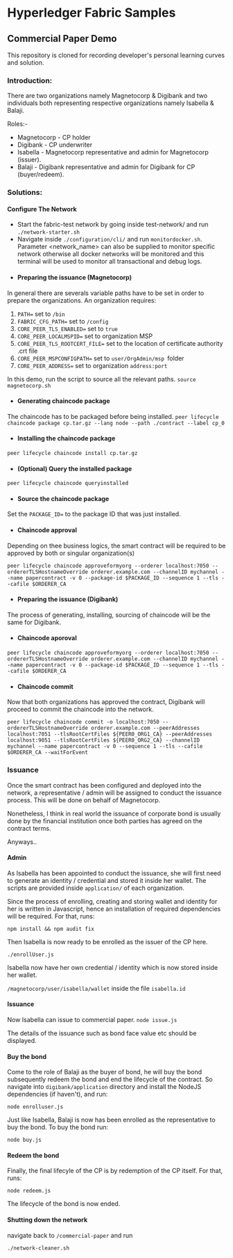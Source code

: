 [//]: # (SPDX-License-Identifier: CC-BY-4.0)

# Hyperledger Fabric Samples 

## Commercial Paper Demo
This repository is cloned for recording developer's personal learning curves and solution.

### Introduction:
There are two organizations namely Magnetocorp & Digibank and two individuals both representing respective organizations namely Isabella & Balaji.

Roles:- 
 * Magnetocorp - CP holder
 * Digibank - CP underwriter
 * Isabella - Magnetocorp representative and admin for Magnetocorp (issuer).
 * Balaji - Digibank representative and admin for Digibank for CP (buyer/redeem). 

### Solutions:
 #### Configure The Network
* Start the fabric-test network by going inside test-network/ and run `./network-starter.sh`
* Navigate inside `./configuration/cli/` and run `monitordocker.sh`. Parameter <network_name> can also be supplied to monitor specific network otherwise all docker networks will be monitored and this terminal will be used to monitor all transactional and debug logs.
* #### Preparing the issuance (Magnetocorp)
In general there are severals variable paths have to be set in order to prepare the organizations. An organization requires:

1. `PATH=` set to `/bin`
2. `FABRIC_CFG_PATH=` set to `/config`
3. `CORE_PEER_TLS_ENABLED=` set to `true`
4. `CORE_PEER_LOCALMSPID=` set to organization MSP
5. `CORE_PEER_TLS_ROOTCERT_FILE=` set to the location of certificate authority .crt file
6. `CORE_PEER_MSPCONFIGPATH=` set to `user/OrgAdmin/msp `folder
7. `CORE_PEER_ADDRESS=` set to organization `address:port`

In this demo, run the script to source all the relevant paths.
`source magnetocorp.sh`

* #### Generating chaincode package

The chaincode has to be packaged before being installed.
`peer lifecycle chaincode package cp.tar.gz --lang node --path ./contract --label cp_0`

* #### Installing the chaincode package

`peer lifecycle chaincode install cp.tar.gz`

* #### (Optional) Query the installed package

`peer lifecycle chaincode queryinstalled`

* #### Source the chaincode package
Set the `PACKAGE_ID=` to the package ID that was just installed.

* #### Chaincode approval
Depending on thee business logics, the smart contract will be required to be approved by both or singular organization(s)

`peer lifecycle chaincode approveformyorg --orderer localhost:7050 --ordererTLSHostnameOverride orderer.example.com --channelID mychannel --name papercontract -v 0 --package-id $PACKAGE_ID --sequence 1 --tls --cafile $ORDERER_CA `

* #### Preparing the issuance (Digibank)

The process of generating, installing, sourcing of chaincode will be the same for Digibank.

* #### Chaincode aporoval

`peer lifecycle chaincode approveformyorg --orderer localhost:7050 --ordererTLSHostnameOverride orderer.example.com --channelID mychannel --name papercontract -v 0 --package-id $PACKAGE_ID --sequence 1 --tls --cafile $ORDERER_CA `

* #### Chaincode commit
Now that both organizations has approved the contract, Digibank will proceed to commit the chaincode into the network.

`peer lifecycle chaincode commit -o localhost:7050 --ordererTLSHostnameOverride orderer.example.com --peerAddresses localhost:7051 --tlsRootCertFiles ${PEER0_ORG1_CA} --peerAddresses localhost:9051 --tlsRootCertFiles ${PEER0_ORG2_CA} --channelID mychannel --name papercontract -v 0 --sequence 1 --tls --cafile $ORDERER_CA --waitForEvent`

### Issuance

Once the smart contract has been configured and deployed into the network, a representative / admin will be assigned to conduct the issuance process. This will be done on behalf of Magnetocorp. 

Nonetheless, I think in real world the issuance of corporate bond is usually done by the financial institution once both parties has agreed on the contract terms.

Anyways..

#### Admin 

As Isabella has been appointed to conduct the issuance, she will first need to generate an identity / credential and stored it inside her wallet. The scripts are provided inside `application/` of each organization.

Since the process of enrolling, creating and storing wallet and identity for her is written in Javascript, hence an installation of required dependencies will be required. For that, runs:

`npm install && npm audit fix`

Then Isabella is now ready to be enrolled as the issuer of the CP here.

`./enrollUser.js`

Isabella now have her own credential / identity which is now stored inside her wallet. 

`/magnetocorp/user/isabella/wallet` inside the file `isabella.id`


#### Issuance

Now Isabella can issue to commercial paper.
`node issue.js`

The details of the issuance such as bond face value etc should be displayed.


#### Buy the bond

Come to the role of Balaji as the buyer of bond, he will buy the bond subsequently redeem the bond and end the lifecycle of the contract. So navigate into `digibank/application` directory and install the NodeJS dependencies (if haven't), and run:

`node enrolluser.js`

Just like Isabella, Balaji is now has been enrolled as the representative to buy the bond. To buy the bond run:

`node buy.js`

#### Redeem the bond

Finally, the final lifecyle of the CP is by redemption of the CP itself. For that, runs:

`node redeem.js`

The lifecycle of the bond is now ended.

#### Shutting down the network

navigate back to `/commercial-paper` and run 

`./network-cleaner.sh`



